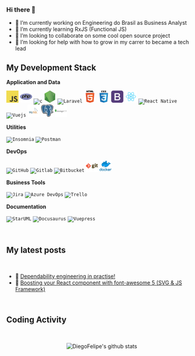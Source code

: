 ### Hi there 👋

- 🔭 I’m currently working on Engineering do Brasil as Business Analyst
- 🌱 I’m currently learning RxJS (Functional JS)
- 👯 I’m looking to collaborate on some cool open source project
- 🤔 I’m looking for help with how to grow in my carrer to became a tech lead

## My Development Stack

**Application and Data**

<code><img height="32" src="https://raw.githubusercontent.com/github/explore/80688e429a7d4ef2fca1e82350fe8e3517d3494d/topics/javascript/javascript.png" alt="Javascript"/></code>
<code><img height="32" src="https://raw.githubusercontent.com/github/explore/80688e429a7d4ef2fca1e82350fe8e3517d3494d/topics/php/php.png" alt="PHP"/></code>
<code><img height="32" src="https://cdn.iconscout.com/icon/free/png-512/c-programming-569564.png" alt="c"/></code>
<code><img height="32" src="https://raw.githubusercontent.com/github/explore/80688e429a7d4ef2fca1e82350fe8e3517d3494d/topics/nodejs/nodejs.png" alt="Nodejs"/></code>
<code><img height="32" src="https://cdn.iconscout.com/icon/free/png-64/laravel-2752139-2284956.png" alt="Laravel"/></code>
<code><img height="32" src="https://raw.githubusercontent.com/github/explore/80688e429a7d4ef2fca1e82350fe8e3517d3494d/topics/html/html.png" alt="HTML5"/></code>
<code><img height="32" src="https://raw.githubusercontent.com/github/explore/80688e429a7d4ef2fca1e82350fe8e3517d3494d/topics/css/css.png" alt="CSS"/></code>
<code><img height="32" src="https://raw.githubusercontent.com/github/explore/80688e429a7d4ef2fca1e82350fe8e3517d3494d/topics/bootstrap/bootstrap.png" alt="Bootstrap"/></code>
<code><img height="32" src="https://raw.githubusercontent.com/github/explore/80688e429a7d4ef2fca1e82350fe8e3517d3494d/topics/react/react.png" alt="React"/></code>
<code><img height="32" src="https://cdn.iconscout.com/icon/free/png-64/react-native-555397.png" alt="React Native"/></code>
<code><img height="32" src="https://cdn.iconscout.com/icon/free/png-64/vuejs-3-1175070.png" alt="Vuejs"/></code>
<code><img height="32" src="https://raw.githubusercontent.com/github/explore/80688e429a7d4ef2fca1e82350fe8e3517d3494d/topics/mysql/mysql.png" alt="MySQL"/></code>
<code><img height="32" src="https://raw.githubusercontent.com/github/explore/80688e429a7d4ef2fca1e82350fe8e3517d3494d/topics/postgresql/postgresql.png" alt="PostegreSQL"/></code>
<code><img height="32" src="https://raw.githubusercontent.com/github/explore/80688e429a7d4ef2fca1e82350fe8e3517d3494d/topics/mongodb/mongodb.png" alt="MongoDB"/></code>

**Utilities**

<code><img height="32" src="https://dashboard.snapcraft.io/site_media/appmedia/2018/04/twitter-card-icon.png" alt="Insomnia"/></code>
<code><img height="32" src="https://user-images.githubusercontent.com/2676579/34940598-17cc20f0-f9be-11e7-8c6d-f0190d502d64.png" alt="Postman"/></code>

**DevOps**

<code><img height="32" src="https://cdn3.iconfinder.com/data/icons/inficons/512/github.png" alt="GitHub"/></code>
<code><img height="32" src="https://www.justsoftware.com.br/assets/images/GitLab_Logo.svg.png" alt="Gitlab"/></code>
<code><img height="32" src="https://cdn4.iconfinder.com/data/icons/logos-and-brands/512/44_Bitbucket_logo_logos-512.png" alt="Bitbucket"/></code>
<code><img height="32" src="https://raw.githubusercontent.com/github/explore/80688e429a7d4ef2fca1e82350fe8e3517d3494d/topics/git/git.png" alt="Git"/></code>
<code><img height="32" src="https://raw.githubusercontent.com/github/explore/80688e429a7d4ef2fca1e82350fe8e3517d3494d/topics/docker/docker.png" alt="Docker"/></code>

**Business Tools**

<code><img height="32" src="https://cdn.worldvectorlogo.com/logos/jira-1.svg" alt="Jira"/></code>
<code><img height="32" src="https://cdn.iconscout.com/icon/free/png-64/azure-devops-3521296-2944715.png" alt="Azure DevOps"/></code>
<code><img height="32" src="https://cdn.iconscout.com/icon/free/png-512/trello-6-569395.png" alt="Trello"/></code>

**Documentation**

<code><img height="32" src="https://staruml.io/image/staruml_logo.png" alt="StarUML"/></code>
<code><img height="32" src="https://docusaurus.io/img/docusaurus.png" alt="Docusaurus"/></code>
<code><img height="32" src="https://vuepress.vuejs.org/hero.png" alt="Vuepress"/></code>




<br/>


## My latest posts

<br/>

- 📌 [Dependability engineering in practise!](https://medium.com/@diegofelipe.14/boosting-your-react-component-with-font-awesome-5-svg-js-framework-300e51853685)<br />
- 📌 [Boosting your React component with font-awesome 5 (SVG & JS Framework)](https://www.linkedin.com/feed/update/urn:li:activity:6745056661553090560)<br />


<br/>

## Coding Activity

<br/>

<p align="center">
  <img src="https://github-readme-stats.vercel.app/api?username=DiegoFelipe&show_icons=true&theme=dracula" alt="DiegoFelipe's github stats" />
</p>

<br/>

